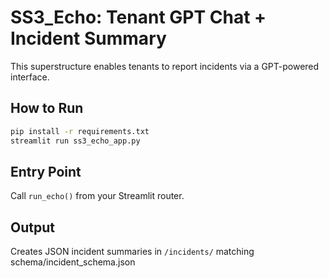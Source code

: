 # SS3_Echo: Tenant GPT Chat + Incident Summary

This superstructure enables tenants to report incidents via a GPT-powered interface.

## How to Run
```bash
pip install -r requirements.txt
streamlit run ss3_echo_app.py
```

## Entry Point
Call `run_echo()` from your Streamlit router.

## Output
Creates JSON incident summaries in `/incidents/` matching schema/incident_schema.json